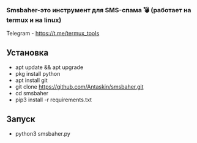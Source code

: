 ### Smsbaher-это инструмент для SMS-спама :bomb:  (работает на termux и на linux)
Telegram - https://t.me/termux_tooIs
## Установка
* apt update && apt upgrade
* pkg install python
* apt install git
* git clone https://github.com/Antaskin/smsbaher.git
* cd smsbaher
* pip3 install -r requirements.txt
## Запуск
* python3 smsbaher.py
